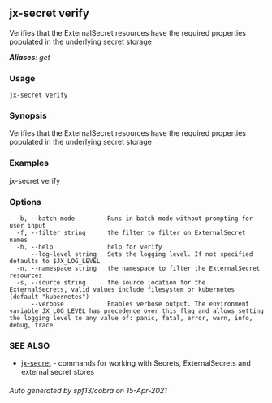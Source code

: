 ## jx-secret verify

Verifies that the ExternalSecret resources have the required properties populated in the underlying secret storage

***Aliases**: get*

### Usage

```
jx-secret verify
```

### Synopsis

Verifies that the ExternalSecret resources have the required properties populated in the underlying secret storage

### Examples

  jx-secret verify

### Options

```
  -b, --batch-mode         Runs in batch mode without prompting for user input
  -f, --filter string      the filter to filter on ExternalSecret names
  -h, --help               help for verify
      --log-level string   Sets the logging level. If not specified defaults to $JX_LOG_LEVEL
  -n, --namespace string   the namespace to filter the ExternalSecret resources
  -s, --source string      the source location for the ExternalSecrets, valid values include filesystem or kubernetes (default "kubernetes")
      --verbose            Enables verbose output. The environment variable JX_LOG_LEVEL has precedence over this flag and allows setting the logging level to any value of: panic, fatal, error, warn, info, debug, trace
```

### SEE ALSO

* [jx-secret](jx-secret.md)	 - commands for working with Secrets, ExternalSecrets and external secret stores

###### Auto generated by spf13/cobra on 15-Apr-2021
